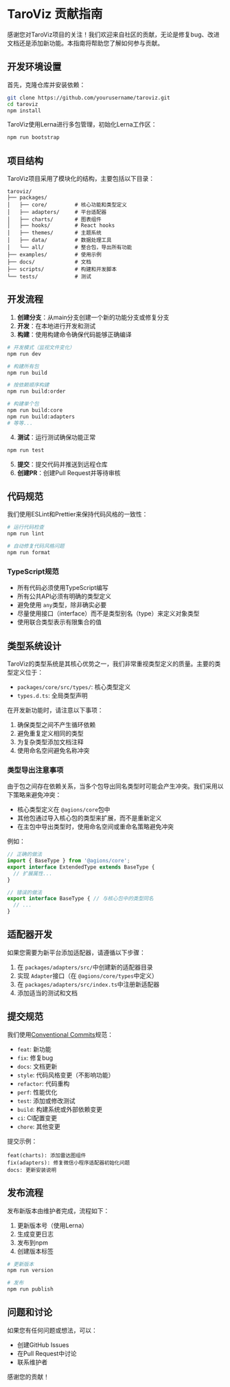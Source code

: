 # TaroViz 贡献指南

感谢您对TaroViz项目的关注！我们欢迎来自社区的贡献，无论是修复bug、改进文档还是添加新功能。本指南将帮助您了解如何参与贡献。

## 开发环境设置

首先，克隆仓库并安装依赖：

```bash
git clone https://github.com/yourusername/taroviz.git
cd taroviz
npm install
```

TaroViz使用Lerna进行多包管理，初始化Lerna工作区：

```bash
npm run bootstrap
```

## 项目结构

TaroViz项目采用了模块化的结构，主要包括以下目录：

```
taroviz/
├── packages/
│   ├── core/         # 核心功能和类型定义
│   ├── adapters/     # 平台适配器
│   ├── charts/       # 图表组件
│   ├── hooks/        # React hooks
│   ├── themes/       # 主题系统
│   ├── data/         # 数据处理工具
│   └── all/          # 整合包，导出所有功能
├── examples/         # 使用示例
├── docs/             # 文档
├── scripts/          # 构建和开发脚本
└── tests/            # 测试
```

## 开发流程

1. **创建分支**：从main分支创建一个新的功能分支或修复分支
2. **开发**：在本地进行开发和测试
3. **构建**：使用构建命令确保代码能够正确编译

```bash
# 开发模式（监视文件变化）
npm run dev

# 构建所有包
npm run build

# 按依赖顺序构建
npm run build:order

# 构建单个包
npm run build:core
npm run build:adapters
# 等等...
```

4. **测试**：运行测试确保功能正常

```bash
npm run test
```

5. **提交**：提交代码并推送到远程仓库
6. **创建PR**：创建Pull Request并等待审核

## 代码规范

我们使用ESLint和Prettier来保持代码风格的一致性：

```bash
# 运行代码检查
npm run lint

# 自动修复代码风格问题
npm run format
```

### TypeScript规范

- 所有代码必须使用TypeScript编写
- 所有公共API必须有明确的类型定义
- 避免使用 `any`类型，除非确实必要
- 尽量使用接口（interface）而不是类型别名（type）来定义对象类型
- 使用联合类型表示有限集合的值

## 类型系统设计

TaroViz的类型系统是其核心优势之一，我们非常重视类型定义的质量。主要的类型定义位于：

- `packages/core/src/types/`: 核心类型定义
- `types.d.ts`: 全局类型声明

在开发新功能时，请注意以下事项：

1. 确保类型之间不产生循环依赖
2. 避免重复定义相同的类型
3. 为复杂类型添加文档注释
4. 使用命名空间避免名称冲突

### 类型导出注意事项

由于包之间存在依赖关系，当多个包导出同名类型时可能会产生冲突。我们采用以下策略来避免冲突：

- 核心类型定义在 `@agions/core`包中
- 其他包通过导入核心包的类型来扩展，而不是重新定义
- 在主包中导出类型时，使用命名空间或重命名策略避免冲突

例如：

```typescript
// 正确的做法
import { BaseType } from '@agions/core';
export interface ExtendedType extends BaseType {
  // 扩展属性...
}

// 错误的做法
export interface BaseType { // 与核心包中的类型同名
  // ...
}
```

## 适配器开发

如果您需要为新平台添加适配器，请遵循以下步骤：

1. 在 `packages/adapters/src/`中创建新的适配器目录
2. 实现 `Adapter`接口（在 `@agions/core/types`中定义）
3. 在 `packages/adapters/src/index.ts`中注册新适配器
4. 添加适当的测试和文档

## 提交规范

我们使用[Conventional Commits](https://www.conventionalcommits.org/)规范：

- `feat`: 新功能
- `fix`: 修复bug
- `docs`: 文档更新
- `style`: 代码风格变更（不影响功能）
- `refactor`: 代码重构
- `perf`: 性能优化
- `test`: 添加或修改测试
- `build`: 构建系统或外部依赖变更
- `ci`: CI配置变更
- `chore`: 其他变更

提交示例：

```
feat(charts): 添加雷达图组件
fix(adapters): 修复微信小程序适配器初始化问题
docs: 更新安装说明
```

## 发布流程

发布新版本由维护者完成，流程如下：

1. 更新版本号（使用Lerna）
2. 生成变更日志
3. 发布到npm
4. 创建版本标签

```bash
# 更新版本
npm run version

# 发布
npm run publish
```

## 问题和讨论

如果您有任何问题或想法，可以：

- 创建GitHub Issues
- 在Pull Request中讨论
- 联系维护者

感谢您的贡献！
